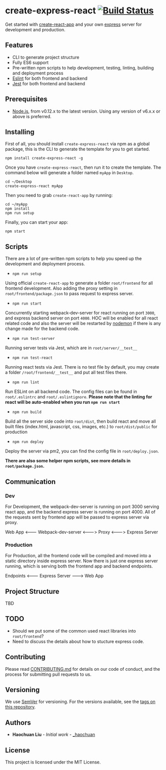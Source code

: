 
# create-express-react [![Build Status](https://travis-ci.org/tombell/travis-ci-status.svg)](https://travis-ci.org/haochuan/create-express-react.svg?branch=master)

Get started with [create-react-app](https://github.com/facebookincubator/create-react-app) and your own [express](https://expressjs.com/) server for development and production.

## Features

- CLI to generate project structure
- Fully ES6 support
- Pre-written npm scripts to help development, testing, linting, building and deployment process
- [Eslint](https://eslint.org/) for both frontend and backend
- [Jest](https://facebook.github.io/jest/) for both frontend and backend

## Prerequisites

- [Node.js](https://nodejs.org/en/), from v0.12.x to the latest version. Using any version of v6.x.x or above is preferred.

## Installing

First of all, you should install `create-express-react` via npm as a global package, this is the CLI to generate the template for you to get started.

```
npm install create-express-react -g
```

Once you have `create-express-react`, then run it to create the template. The command below will generate a folder named `myApp` in `Desktop`.

```
cd ~/Desktop
create-express-react myApp
```

Then you need to grab `create-react-app` by running:

```
cd ~/myApp
npm install
npm run setup
```

Finally, you can start your app:

```
npm start
```


## Scripts

There are a lot of pre-written npm scripts to help you speed up the development and deployment process.

- `npm run setup`

Using official `create-react-app` to generate a folder `root/frontend` for all frontend development. Also adding the proxy setting in `root/frontend/package.json` to pass request to express server.

- `npm run start`   

Concurrently starting webpack-dev-server for react running on port `3000`, and express backend server on port `4000`. HOC will be enabled for all react related code and also the server will be restarted by [nodemon](https://github.com/remy/nodemon) if there is any change made for the backend code.

- `npm run test-server`  

Running server tests via Jest, which are in `root/server/__test__`

- `npm run test-react`   

Running react tests via Jest. There is no test file by default, you may create a folder `/root/frontend/__test__` and put all test files there.

- `npm run lint`

Run ESLint on all backend code. The config files can be found in `root/.eslintrc` and `root/.eslintignore`. __Please note that the linting for react will be auto-enabled when you run `npm run start`__

- `npm run build`

Build all the server side code into `root/dist`, then build react and move all built files (index.html, javascript, css, images, etc.) to `root/dist/public` for production 

- `npm run deploy`

Deploy the server via pm2, you can find the config file in `root/deploy.json`.

__There are also some helper npm scripts, see more details in `root/package.json`.__

## Communication

### Dev
For Development, the webpack-dev-server is running on port 3000 serving react app, and the backend express server is running on port 4000. All of the requests sent by frontend app will be passed to express server via proxy.

Web App <--- Webpack-dev-server <---> Proxy <---> Express Server

### Production
For Production, all the frontend code will be compiled and moved into a static directory inside express server. Now there is just one express server running, which is serving both the frontend app and backend endpoints.

Endpoints <--- Express Server ---> Web App

## Project Structure
TBD

## TODO
- Should we put some of the common used react libraries into `root/frontend`?
- Need to discuss the details about how to stucture express code.


## Contributing

Please read [CONTRIBUTING.md](https://gist.github.com/PurpleBooth/b24679402957c63ec426) for details on our code of conduct, and the process for submitting pull requests to us.

## Versioning

We use [SemVer](http://semver.org/) for versioning. For the versions available, see the [tags on this repository](https://github.com/your/project/tags). 

## Authors

* **Haochuan Liu** - *Initial work* - [_haochuan](https://haochuan.io)

## License

This project is licensed under the MIT License.


